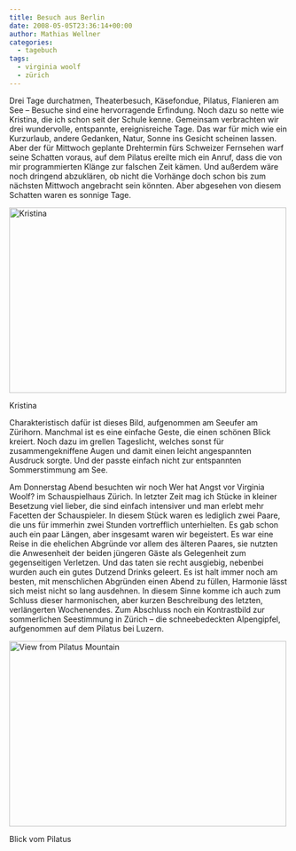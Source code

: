 ```yaml
---
title: Besuch aus Berlin
date: 2008-05-05T23:36:14+00:00
author: Mathias Wellner
categories:
  - tagebuch
tags:
  - virginia woolf
  - zürich
---
```

Drei Tage durchatmen, Theaterbesuch, Käsefondue, Pilatus, Flanieren am See &#8211; Besuche sind eine hervorragende Erfindung. Noch dazu so nette wie Kristina, die ich schon seit der Schule kenne. Gemeinsam verbrachten wir drei wundervolle, entspannte, ereignisreiche Tage. Das war für mich wie ein Kurzurlaub, andere Gedanken, Natur, Sonne ins Gesicht scheinen lassen. Aber der für Mittwoch geplante Drehtermin fürs Schweizer Fernsehen warf seine Schatten voraus, auf dem Pilatus ereilte mich ein Anruf, dass die von mir programmierten Klänge zur falschen Zeit kämen. Und außerdem wäre noch dringend abzuklären, ob nicht die Vorhänge doch schon bis zum nächsten Mittwoch angebracht sein könnten. Aber abgesehen von diesem Schatten waren es sonnige Tage.

<div style="width: 510px" class="wp-caption aligncenter">
  <a href="http://www.flickr.com/photos/mwellner/2465822086/"><img alt="Kristina" src="http://farm3.static.flickr.com/2028/2465822086_74b3799df6.jpg" title="Kristina" width="500" height="334" /></a>
  
  <p class="wp-caption-text">
    Kristina<br />
  </p>
</div>

Charakteristisch dafür ist dieses Bild, aufgenommen am Seeufer am Zürihorn. Manchmal ist es eine einfache Geste, die einen schönen Blick kreiert. Noch dazu im grellen Tageslicht, welches sonst für zusammengekniffene Augen und damit einen leicht angespannten Ausdruck sorgte. Und der passte einfach nicht zur entspannten Sommerstimmung am See.

Am Donnerstag Abend besuchten wir noch Wer hat Angst vor Virginia Woolf? im Schauspielhaus Zürich. In letzter Zeit mag ich Stücke in kleiner Besetzung viel lieber, die sind einfach intensiver und man erlebt mehr Facetten der Schauspieler. In diesem Stück waren es lediglich zwei Paare, die uns für immerhin zwei Stunden vortrefflich unterhielten. Es gab schon auch ein paar Längen, aber insgesamt waren wir begeistert. Es war eine Reise in die ehelichen Abgründe vor allem des älteren Paares, sie nutzten die Anwesenheit der beiden jüngeren Gäste als Gelegenheit zum gegenseitigen Verletzen. Und das taten sie recht ausgiebig, nebenbei wurden auch ein gutes Dutzend Drinks geleert. Es ist halt immer noch am besten, mit menschlichen Abgründen einen Abend zu füllen, Harmonie lässt sich meist nicht so lang ausdehnen. In diesem Sinne komme ich auch zum Schluss dieser harmonischen, aber kurzen Beschreibung des letzten, verlängerten Wochenendes. Zum Abschluss noch ein Kontrastbild zur sommerlichen Seestimmung in Zürich &#8211; die schneebedeckten Alpengipfel, aufgenommen auf dem Pilatus bei Luzern.

<div style="width: 510px" class="wp-caption aligncenter">
  <a href="http://www.flickr.com/photos/mwellner/2469275302/"><img alt="View from Pilatus Mountain" src="http://farm4.static.flickr.com/3183/2469275302_c9dfb7c611.jpg" title="View from Pilatus Mountain" width="500" height="334" /></a>
  
  <p class="wp-caption-text">
    Blick vom Pilatus<br />
  </p>
</div>